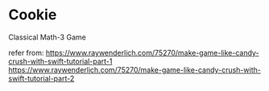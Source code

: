 # Cookie
Classical Math-3 Game



refer from:
https://www.raywenderlich.com/75270/make-game-like-candy-crush-with-swift-tutorial-part-1
https://www.raywenderlich.com/75270/make-game-like-candy-crush-with-swift-tutorial-part-2
